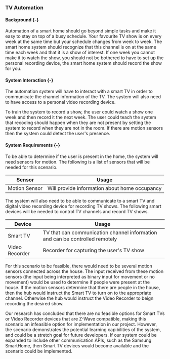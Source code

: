 ### TV Automation

#### Background {-}

Automation of a smart home should go beyond simple tasks and make it easy to stay on top of a busy
schedule. Your favourite TV show is on every week at the same time but your schedule changes from
week to week. The smart home system should recognize that this channel is on at the same time
each week and that it is a show of interest. If one week you cannot make it to watch the show, you
should not be bothered to have to set up the personal recording device, the smart home system
should record the show for you.

#### System Interaction {-}

The automation system will have to interact with a smart TV in order to communicate the channel
information of the TV. The system will also need to have access to a personal video recording
device.

To train the system to record a show, the user could watch a show one week and then record it the
next week. The user could teach the system that recoding should happen when they are not present
by setting the system to record when they are not in the room. If there are motion sensors then
the system could detect the user's presence.


#### System Requirements {-}

To be able to determine if the user is present in the home, the system will need sensors for motion. The following is a list of sensors that will be needed for this scenario.

| Sensor        | Usage                                         |
| ------------- | --------------------------------------------- |
| Motion Sensor | Will provide information about home occupancy |


The system will also need to be able to communicate to a smart TV and digital video recording
device for recording TV shows. The following smart devices will be needed to control TV channels
and record TV shows.

| Device         | Usage                                                                        |
| -------------- | ---------------------------------------------------------------------------- |
| Smart TV       | TV that can communication channel information and can be controlled remotely |
| Video Recorder | Recorder for capturing the user's TV show                                    |

For this scenario to be feasible, there would need to be several motion sensors connected across the house. The input received from these motion sensors (the input being interpreted as binary input for movement or no movement) would be used to determine if people were present at the house. If the motion sensors determine that there are people in the house, then the hub would instruct the Smart TV to turn on to the appropriate channel. Otherwise the hub would instruct the Video Recorder to beign recording the desired show.

Our research has concluded that there are no feasible options for Smart TVs or Video Recorder devices that are Z-Wave compatible, making this scenario an infeasible option for implementation in our project. However, the scenario demonstrates the potential learning capibilities of the system, and could be a stretch goal for future developers. If our system could be expanded to include other communication APIs, such as the Samsung SmartHome, then Smart TV devices would become available and the scenario could be implemented.

